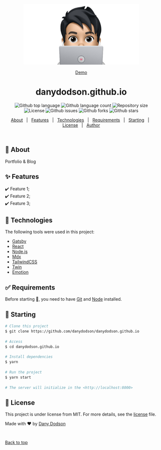 <div align="center" id="top"> 
  <img src="./.github/app.png" height="200" alt="danydodson.dev" />

  <a href="https://danydodson.dev">Demo</a>  
</div>

<h1 align="center">danydodson.github.io</h1>

<p align="center">
  <img alt="Github top language" src="https://img.shields.io/github/languages/top/danydodson/danydodson.github.io?color=56BEB8">
  <img alt="Github language count" src="https://img.shields.io/github/languages/count/danydodson/danydodson.github.io?color=56BEB8">
  <img alt="Repository size" src="https://img.shields.io/github/repo-size/danydodson/danydodson.github.io?color=56BEB8">
  <img alt="License" src="https://img.shields.io/github/license/danydodson/danydodson.github.io?color=56BEB8">
  <img alt="Github issues" src="https://img.shields.io/github/issues/danydodson/danydodson.github.io?color=56BEB8" />
  <img alt="Github forks" src="https://img.shields.io/github/forks/danydodson/danydodson.github.io?color=56BEB8" />
  <img alt="Github stars" src="https://img.shields.io/github/stars/danydodson/danydodson.github.io?color=56BEB8" />
</p>

<p align="center">
  <a href="#dart-about">About</a> &#xa0; | &#xa0; 
  <a href="#sparkles-features">Features</a> &#xa0; | &#xa0;
  <a href="#rocket-technologies">Technologies</a> &#xa0; | &#xa0;
  <a href="#white_check_mark-requirements">Requirements</a> &#xa0; | &#xa0;
  <a href="#checkered_flag-starting">Starting</a> &#xa0; | &#xa0;
  <a href="#memo-license">License</a> &#xa0; | &#xa0;
  <a href="https://github.com/danydodson" target="_blank">Author</a>
</p>

<br>

## 🎯 About

Portfolio & Blog

## ✨ Features

✔️ Feature 1;\
✔️ Feature 2;\
✔️ Feature 3;

## 🚀 Technologies

The following tools were used in this project:

- [Gatsby](https://www.gatsbyjs.com//)
- [React](https://pt-br.reactjs.org/)
- [Node.js](https://nodejs.org/en/)
- [Mdx](https://mdxjs.com/)
- [TailwindCSS](https://tailwindcss.com/)
- [Twin](https://github.com/ben-rogerson/twin.macro/)
- [Emotion](https://emotion.sh/docs/introduction/)

## ✅ Requirements

Before starting 🏁, you need to have [Git](https://git-scm.com) and [Node](https://nodejs.org/en/) installed.

## 🏁 Starting

```bash
# Clone this project
$ git clone https://github.com/danydodson/danydodson.github.io

# Access
$ cd danydodson.github.io

# Install dependencies
$ yarn

# Run the project
$ yarn start

# The server will initialize in the <http://localhost:8000>
```

## 📝 License

This project is under license from MIT. For more details, see the [license](license.md) file.

Made with ❤️ by <a href="https://github.com/danydodson" target="_blank">Dany Dodson</a>

&#xa0;

<a href="#top">Back to top</a>

